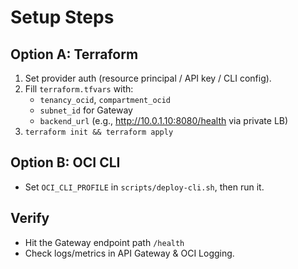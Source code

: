 # Setup Steps

## Option A: Terraform
1. Set provider auth (resource principal / API key / CLI config).
2. Fill `terraform.tfvars` with:
   - `tenancy_ocid`, `compartment_ocid`
   - `subnet_id` for Gateway
   - `backend_url` (e.g., http://10.0.1.10:8080/health via private LB)
3. `terraform init && terraform apply`

## Option B: OCI CLI
- Set `OCI_CLI_PROFILE` in `scripts/deploy-cli.sh`, then run it.

## Verify
- Hit the Gateway endpoint path `/health`
- Check logs/metrics in API Gateway & OCI Logging.

